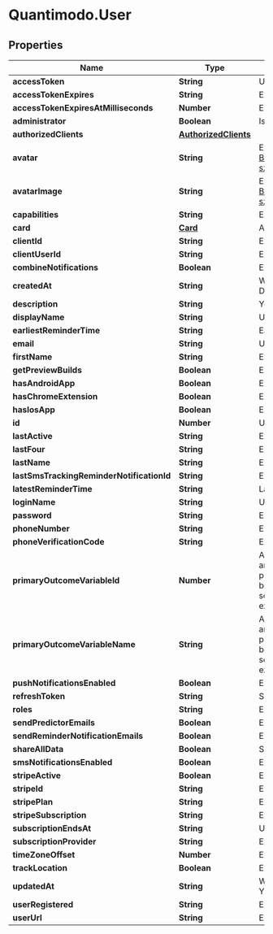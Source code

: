 # Quantimodo.User

## Properties
Name | Type | Description | Notes
------------ | ------------- | ------------- | -------------
**accessToken** | **String** | User access token | 
**accessTokenExpires** | **String** | Ex: 2018-08-08 02:41:19 | [optional] 
**accessTokenExpiresAtMilliseconds** | **Number** | Ex: 1533696079000 | [optional] 
**administrator** | **Boolean** | Is user administrator | 
**authorizedClients** | [**AuthorizedClients**](AuthorizedClients.md) |  | [optional] 
**avatar** | **String** | Ex: https://lh6.googleusercontent.com/-BHr4hyUWqZU/AAAAAAAAAAI/AAAAAAAIG28/2Lv0en738II/photo.jpg?sz&#x3D;50 | [optional] 
**avatarImage** | **String** | Ex: https://lh6.googleusercontent.com/-BHr4hyUWqZU/AAAAAAAAAAI/AAAAAAAIG28/2Lv0en738II/photo.jpg?sz&#x3D;50 | [optional] 
**capabilities** | **String** | Ex: a:1:{s:13:\&quot;administrator\&quot;;b:1;} | [optional] 
**card** | [**Card**](Card.md) | Avatar and info | [optional] 
**clientId** | **String** | Ex: quantimodo | [optional] 
**clientUserId** | **String** | Ex: 118444693184829555362 | [optional] 
**combineNotifications** | **Boolean** | Ex: 1 | [optional] 
**createdAt** | **String** | When the record was first created. Use UTC ISO 8601 YYYY-MM-DDThh:mm:ss datetime format | [optional] 
**description** | **String** | Your bio will be displayed on your published studies | [optional] 
**displayName** | **String** | User display name | 
**earliestReminderTime** | **String** | Earliest time user should get notifications. Ex: 05:00:00 | [optional] 
**email** | **String** | User email | 
**firstName** | **String** | Ex: Mike | [optional] 
**getPreviewBuilds** | **Boolean** | Ex: false | [optional] 
**hasAndroidApp** | **Boolean** | Ex: false | [optional] 
**hasChromeExtension** | **Boolean** | Ex: false | [optional] 
**hasIosApp** | **Boolean** | Ex: false | [optional] 
**id** | **Number** | User id | 
**lastActive** | **String** | Ex: Date the user last logged in | [optional] 
**lastFour** | **String** | Ex: 2009 | [optional] 
**lastName** | **String** | Ex: Sinn | [optional] 
**lastSmsTrackingReminderNotificationId** | **String** | Ex: 1 | [optional] 
**latestReminderTime** | **String** | Latest time user should get notifications. Ex: 23:00:00 | [optional] 
**loginName** | **String** | User login name | 
**password** | **String** | Ex: PASSWORD | [optional] 
**phoneNumber** | **String** | Ex: 618-391-0002 | [optional] 
**phoneVerificationCode** | **String** | Ex: 1234 | [optional] 
**primaryOutcomeVariableId** | **Number** | A good primary outcome variable is something that you want to improve and that changes inexplicably. For instance, if you have anxiety, back pain or arthritis which is worse on some days than others, these would be good candidates for primary outcome variables.  Recording their severity and potential factors will help you identify hidden factors exacerbating or improving them.  | [optional] 
**primaryOutcomeVariableName** | **String** | A good primary outcome variable is something that you want to improve and that changes inexplicably. For instance, if you have anxiety, back pain or arthritis which is worse on some days than others, these would be good candidates for primary outcome variables.  Recording their severity and potential factors will help you identify hidden factors exacerbating or improving them.  | [optional] 
**pushNotificationsEnabled** | **Boolean** | Ex: 1 | [optional] 
**refreshToken** | **String** | See https://oauth.net/2/grant-types/refresh-token/ | [optional] 
**roles** | **String** | Ex: [\&quot;admin\&quot;] | [optional] 
**sendPredictorEmails** | **Boolean** | Ex: 1 | [optional] 
**sendReminderNotificationEmails** | **Boolean** | Ex: 1 | [optional] 
**shareAllData** | **Boolean** | Share all studies, charts, and measurement data with all other users | [optional] 
**smsNotificationsEnabled** | **Boolean** | Ex: false | [optional] 
**stripeActive** | **Boolean** | Ex: 1 | [optional] 
**stripeId** | **String** | Ex: cus_A8CEmcvl8jwLhV | [optional] 
**stripePlan** | **String** | Ex: monthly7 | [optional] 
**stripeSubscription** | **String** | Ex: sub_ANTx3nOE7nzjQf | [optional] 
**subscriptionEndsAt** | **String** | UTC ISO 8601 YYYY-MM-DDThh:mm:ss | [optional] 
**subscriptionProvider** | **String** | Ex: google | [optional] 
**timeZoneOffset** | **Number** | Ex: 300 | [optional] 
**trackLocation** | **Boolean** | Ex: 1 | [optional] 
**updatedAt** | **String** | When the record in the database was last updated. Use UTC ISO 8601 YYYY-MM-DDThh:mm:ss datetime format | [optional] 
**userRegistered** | **String** | Ex: 2013-12-03 15:25:13 UTC ISO 8601 YYYY-MM-DDThh:mm:ss | [optional] 
**userUrl** | **String** | Ex: https://plus.google.com/+MikeSinn | [optional] 



